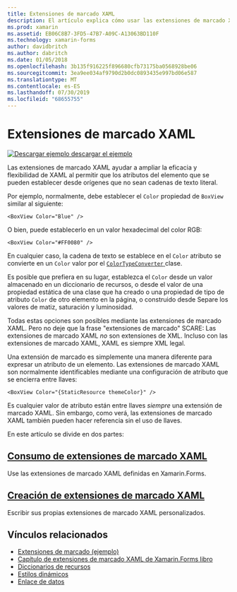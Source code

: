 ```yaml
---
title: Extensiones de marcado XAML
description: El artículo explica cómo usar las extensiones de marcado XAML de Xamarin.Forms para ampliar la eficacia y flexibilidad de XAML al permitir que los atributos del elemento que se pueden establecer desde orígenes que no sean cadenas de texto literal.
ms.prod: xamarin
ms.assetid: EB06C8B7-3FD5-47B7-A09C-A13063BD110F
ms.technology: xamarin-forms
author: davidbritch
ms.author: dabritch
ms.date: 01/05/2018
ms.openlocfilehash: 3b135f916225f896680cfb73175ba0568928be06
ms.sourcegitcommit: 3ea9ee034af9790d2b0dc0893435e997bd06e587
ms.translationtype: MT
ms.contentlocale: es-ES
ms.lasthandoff: 07/30/2019
ms.locfileid: "68655755"
---
```

# <a name="xaml-markup-extensions"></a>Extensiones de marcado XAML

[![Descargar ejemplo](~/media/shared/download.png) descargar el ejemplo](https://docs.microsoft.com/samples/xamarin/xamarin-forms-samples/xaml-markupextensions)

Las extensiones de marcado XAML ayudar a ampliar la eficacia y flexibilidad de XAML al permitir que los atributos del elemento que se pueden establecer desde orígenes que no sean cadenas de texto literal.

Por ejemplo, normalmente, debe establecer el `Color` propiedad de `BoxView` similar al siguiente:

```xaml
<BoxView Color="Blue" />
```

O bien, puede establecerlo en un valor hexadecimal del color RGB:

```xaml
<BoxView Color="#FF0080" />
```

En cualquier caso, la cadena de texto se establece en el `Color` atributo se convierte en un `Color` valor por el [ `ColorTypeConverter` ](xref:Xamarin.Forms.ColorTypeConverter) clase.

Es posible que prefiera en su lugar, establezca el `Color` desde un valor almacenado en un diccionario de recursos, o desde el valor de una propiedad estática de una clase que ha creado o una propiedad de tipo de atributo `Color` de otro elemento en la página, o construido desde Separe los valores de matiz, saturación y luminosidad.

Todas estas opciones son posibles mediante las extensiones de marcado XAML. Pero no deje que la frase "extensiones de marcado" SCARE: Las extensiones de marcado XAML *no* son extensiones de XML. Incluso con las extensiones de marcado XAML, XAML es siempre XML legal.

Una extensión de marcado es simplemente una manera diferente para expresar un atributo de un elemento. Las extensiones de marcado XAML son normalmente identificables mediante una configuración de atributo que se encierra entre llaves:

```xaml
<BoxView Color="{StaticResource themeColor}" />
```

Es cualquier valor de atributo están entre llaves *siempre* una extensión de marcado XAML. Sin embargo, como verá, las extensiones de marcado XAML también pueden hacer referencia sin el uso de llaves.

En este artículo se divide en dos partes:

## <a name="consuming-xaml-markup-extensionsconsumingmd"></a>[Consumo de extensiones de marcado XAML](consuming.md)  

Use las extensiones de marcado XAML definidas en Xamarin.Forms.

## <a name="creating-xaml-markup-extensionscreatingmd"></a>[Creación de extensiones de marcado XAML](creating.md)

Escribir sus propias extensiones de marcado XAML personalizados.



## <a name="related-links"></a>Vínculos relacionados

- [Extensiones de marcado (ejemplo)](https://docs.microsoft.com/samples/xamarin/xamarin-forms-samples/xaml-markupextensions)
- [Capítulo de extensiones de marcado XAML de Xamarin.Forms libro](~/xamarin-forms/creating-mobile-apps-xamarin-forms/summaries/chapter10.md)
- [Diccionarios de recursos](~/xamarin-forms/xaml/resource-dictionaries.md)
- [Estilos dinámicos](~/xamarin-forms/user-interface/styles/dynamic.md)
- [Enlace de datos](~/xamarin-forms/app-fundamentals/data-binding/index.md)
